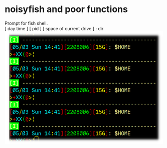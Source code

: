 # noisyfish and poor functions
Prompt for fish shell.  
[ day  time ] [ pid ] [ space of current drive ] : dir
<img src="https://github.com/toshi75/noisyfish/blob/master/image.png" alt="image" title="image">
